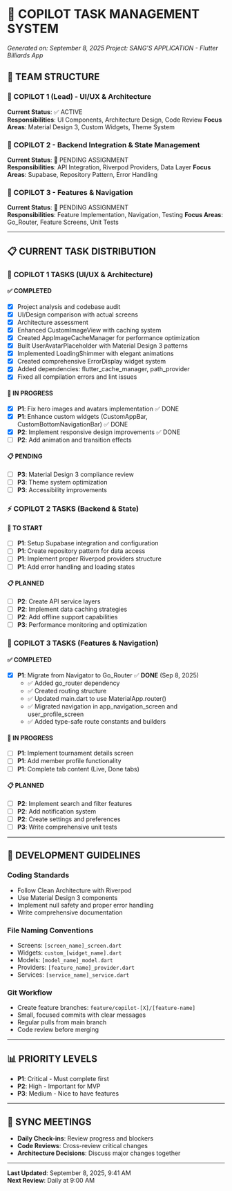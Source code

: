 # 🚀 COPILOT TASK MANAGEMENT SYSTEM
*Generated on: September 8, 2025*
*Project: SANG'S APPLICATION - Flutter Billiards App*

## 👥 TEAM STRUCTURE

### 🎯 COPILOT 1 (Lead) - UI/UX & Architecture
**Current Status**: ✅ ACTIVE  
**Responsibilities**: UI Components, Architecture Design, Code Review
**Focus Areas**: Material Design 3, Custom Widgets, Theme System

### 🎯 COPILOT 2 - Backend Integration & State Management
**Current Status**: 🔄 PENDING ASSIGNMENT  
**Responsibilities**: API Integration, Riverpod Providers, Data Layer
**Focus Areas**: Supabase, Repository Pattern, Error Handling

### 🎯 COPILOT 3 - Features & Navigation
**Current Status**: 🔄 PENDING ASSIGNMENT  
**Responsibilities**: Feature Implementation, Navigation, Testing
**Focus Areas**: Go_Router, Feature Screens, Unit Tests

---

## 📋 CURRENT TASK DISTRIBUTION

### 🎨 **COPILOT 1 TASKS** (UI/UX & Architecture)
#### ✅ COMPLETED
- [x] Project analysis and codebase audit
- [x] UI/Design comparison with actual screens
- [x] Architecture assessment
- [x] Enhanced CustomImageView with caching system
- [x] Created AppImageCacheManager for performance optimization
- [x] Built UserAvatarPlaceholder with Material Design 3 patterns
- [x] Implemented LoadingShimmer with elegant animations
- [x] Created comprehensive ErrorDisplay widget system
- [x] Added dependencies: flutter_cache_manager, path_provider
- [x] Fixed all compilation errors and lint issues

#### 🔄 IN PROGRESS
- [x] **P1**: Fix hero images and avatars implementation ✅ DONE
- [x] **P1**: Enhance custom widgets (CustomAppBar, CustomBottomNavigationBar) ✅ DONE
- [x] **P2**: Implement responsive design improvements ✅ DONE
- [ ] **P2**: Add animation and transition effects

#### 📋 PENDING
- [ ] **P3**: Material Design 3 compliance review
- [ ] **P3**: Theme system optimization
- [ ] **P3**: Accessibility improvements

### ⚡ **COPILOT 2 TASKS** (Backend & State)
#### 🔄 TO START
- [ ] **P1**: Setup Supabase integration and configuration
- [ ] **P1**: Create repository pattern for data access
- [ ] **P1**: Implement proper Riverpod providers structure
- [ ] **P1**: Add error handling and loading states

#### 📋 PLANNED
- [ ] **P2**: Create API service layers
- [ ] **P2**: Implement data caching strategies
- [ ] **P2**: Add offline support capabilities
- [ ] **P3**: Performance monitoring and optimization

### 🚀 **COPILOT 3 TASKS** (Features & Navigation)
#### ✅ COMPLETED
- [x] **P1**: Migrate from Navigator to Go_Router ✅ **DONE** (Sep 8, 2025)
  - ✅ Added go_router dependency  
  - ✅ Created routing structure
  - ✅ Updated main.dart to use MaterialApp.router()
  - ✅ Migrated navigation in app_navigation_screen and user_profile_screen
  - ✅ Added type-safe route constants and builders

#### 🔄 IN PROGRESS
- [ ] **P1**: Implement tournament details screen
- [ ] **P1**: Add member profile functionality  
- [ ] **P1**: Complete tab content (Live, Done tabs)

#### 📋 PLANNED
- [ ] **P2**: Implement search and filter features
- [ ] **P2**: Add notification system
- [ ] **P2**: Create settings and preferences
- [ ] **P3**: Write comprehensive unit tests

---

## 🔧 DEVELOPMENT GUIDELINES

### **Coding Standards**
- Follow Clean Architecture with Riverpod
- Use Material Design 3 components
- Implement null safety and proper error handling
- Write comprehensive documentation

### **File Naming Conventions**
- Screens: `[screen_name]_screen.dart`
- Widgets: `custom_[widget_name].dart`
- Models: `[model_name]_model.dart`
- Providers: `[feature_name]_provider.dart`
- Services: `[service_name]_service.dart`

### **Git Workflow**
- Create feature branches: `feature/copilot-[X]/[feature-name]`
- Small, focused commits with clear messages
- Regular pulls from main branch
- Code review before merging

---

## 📊 PRIORITY LEVELS
- **P1**: Critical - Must complete first
- **P2**: High - Important for MVP
- **P3**: Medium - Nice to have features

---

## 🔄 SYNC MEETINGS
- **Daily Check-ins**: Review progress and blockers
- **Code Reviews**: Cross-review critical changes
- **Architecture Decisions**: Discuss major changes together

---

**Last Updated**: September 8, 2025, 9:41 AM  
**Next Review**: Daily at 9:00 AM
